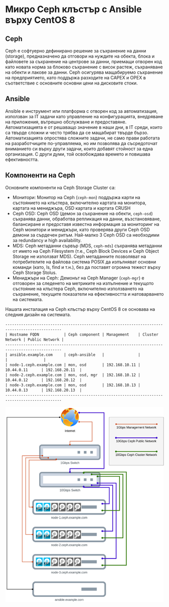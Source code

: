 # Микро Ceph клъстър с Ansible върху CentOS 8

## Ceph
Ceph е софтуерно дефинирано решение за съхранение на данни (storage), предназначено да отговори на нуждите на обекта, блока и файловете за съхранение на центрове за данни, приемащи отворен код като новата норма за блоково съхранение с висок растеж, съхраняване на обекти и лакове за данни. Ceph осигурява мащабируемо съхранение на предприятието, като поддържа разходите на CAPEX и OPEX в съответствие с основните основни цени на дисковите стоки.

## Ansible
Ansible е инструмент или платформа с отворен код за автоматизация, използван за IT задачи като управление на конфигурацията, внедряване на приложения, вътрешно обслужване и предоставяне. Автоматизацията е от решаващо значение в наши дни, в IT среди, които са твърде сложни и често трябва да се мащабират твърде бързо. Автоматизацията опростява сложните задачи, не само прави работата на разработчиците по-управляема, но им позволява да съсредоточат вниманието си върху други задачи, които добавят стойност за една организация. С други думи, той освобождава времето и повишава ефективността.

## Компоненти на Ceph
Основните компоненти на Ceph Storage Cluster са:
- Монитори: Монитор на Ceph (`ceph-mon`) поддържа карти на състоянието на клъстера, включително картата на монитора, картата на мениджъра, OSD картата и картата CRUSH
- Ceph OSD: Ceph OSD (демон за съхранение на обекти, `ceph-osd`) съхранява данни, обработва репликация на данни, възстановяване, балансиране и предоставя известна информация за мониторинг на Ceph монитори и мениджъри, като проверява други Ceph OSD демони за сърдечен ритъм. Най-малко 3 Ceph OSD са необходими за redundancy и high availability.
- MDS: Ceph метаданни сървър (MDS, `ceph-mds`) съхранява метаданни от името на Ceph Filesystem (т.е., Ceph Block Devices и Ceph Object Storage не използват MDS). Ceph метаданните позволяват на потребителите на файлова система POSIX да изпълняват основни команди (като, ls, find и т.н.), без да поставят огромна тежест върху Ceph Storage Stolus.
- Мениджъри на Ceph: Демонът на Ceph Manager (`ceph-mgr`) е отговорен за следенето на метриките на изпълнение и текущото състояние на клъстера Ceph, включително използването на съхранение, текущите показатели на ефективността и натоварването на системата.

Нашата инсталация на Ceph клъстър върху CentOS 8 се основава на следния дизайн на системата.
```
-----------------------------------------------------------------------------------------------
| Hostname FQDN           | Ceph component | Management    | Cluster Network | Public Network |
-----------------------------------------------------------------------------------------------
| ansible.example.com     | ceph-ansible   |               |                 |                |
| node-1.ceph.example.com | mon, osd       | 192.168.10.11 | 10.44.0.11      | 192.168.20.11  |
| node-2.ceph.example.com | mon, osd, mgr  | 192.168.10.12 | 10.44.0.12      | 192.168.20.12  |
| node-3.ceph.example.com | mon, osd       | 192.168.10.13 | 10.44.0.13      | 192.168.20.13  |
-----------------------------------------------------------------------------------------------
 ```
 ![assets/micro-ceph-cluster-1.png](/assets/micro-ceph-cluster-1.png)
